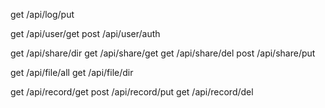 get  /api/log/put

get  /api/user/get
post /api/user/auth

get  /api/share/dir
get  /api/share/get
get  /api/share/del
post /api/share/put

get  /api/file/all
get  /api/file/dir

get  /api/record/get
post /api/record/put
get  /api/record/del
